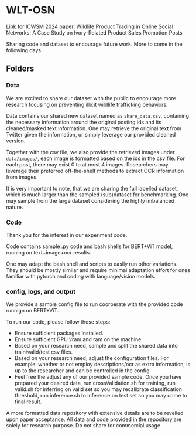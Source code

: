 # WLT-OSN
Link for ICWSM 2024 paper: Wildlife Product Trading in Online Social Networks: A Case Study on Ivory-Related Product Sales Promotion Posts

Sharing code and dataset to encourage future work. More to come in the following days.

## Folders
### Data
We are excited to share our dataset with the public to encourage more research focusing on preventing illicit wildlife trafficking behaviors.

Data contains our shared new dataset named as ``share_data.csv``, containing the necessary information around the original posting ids and its cleaned/masked text information. One may retrieve the original text from Twitter given the information, or simply leverage our provided cleaned version.

Together with the csv file, we also provide the retrieved images under ``data/images/``, each image is formatted based on the ids in the csv file. For each post, there may exist 0 to at most 4 images.
Researchers may leverage their preferred off-the-shelf methods to extract OCR information from images. 

It is very important to note, that we are sharing the full labelled dataset, which is much larger than the sampled (sub)dataset for benchmarking. One may sample from the large dataset considering the highly imbalanced nature.
### Code
Thank you for the interest in our experiment code. 

Code contains sample .py code and bash shells for BERT+ViT model, running on text+image+ocr results.

One may adapt the bash shell and scripts to easily run other variations. They should be mostly similar and require minimal adaptation effort for ones familiar with pytorch and coding with language/vision models.
### config, logs, and output
We provide a sample config file to run coorperate with the provided code runnign on BERT+ViT.

To run our code, please follow these steps:
- Ensure sufficient packages installed.
- Ensure sufficient GPU vram and ram on the machine.
- Based on your research need, sample and split the shared data into train/valid/test csv files.
- Based on your research need, adjust the configuration files. For example: whether or not employ descriptions/ocr as extra information, is up to the researcher and can be controlled in the config
- Feel free the adjust any of our provided sample code. Once you have prepared your desired data, run crossValidation.sh for training, run valid.sh for inferring on valid set so you may recalibrate classification threshold, run inference.sh to inference on test set so you may come to final result.

A more formatted data repository with extensive details are to be reveiled upon paper acceptance.
All data and code provided in the repository are solely for research purpose. Do not share for commercial usage.
